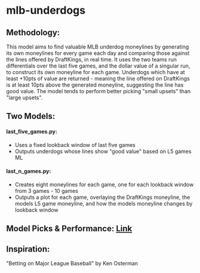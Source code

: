 # mlb-underdogs

## Methodology:

This model aims to find valuable MLB underdog moneylines by generating its own moneylines for every game each day and comparing those against the lines
offered by DraftKings, in real time. It uses the two teams run differentials over the last five games, and the dollar value of a singular run, to construct its own
moneyline for each game. Underdogs which have at least +10pts of value are returned - meaning the line offered on DraftKings is at least 10pts above the generated
moneyline, suggesting the line has good value. The model tends to perform better picking "small upsets" than "large upsets".

## Two Models:

#### last_five_games.py:
- Uses a fixed lookback window of last five games
- Outputs underdogs whose lines show "good value" based on L5 games ML

#### last_n_games.py:
- Creates eight moneylines for each game, one for each lookback window from 3 games - 10 games
- Outputs a plot for each game, overlaying the DraftKings moneyline, the models L5 game moneyline, and how the models moneyline changes by lookback window

## Model Picks & Performance: [Link](https://www.jacktonina.com/mlb-underdog-tracker.html)

## Inspiration:
"Betting on Major League Baseball" by Ken Osterman
